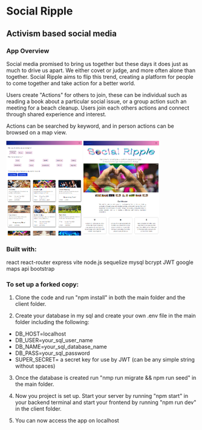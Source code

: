 # Social Ripple

## Activism based social media

### App Overview

Social media promised to bring us together but these days it does just as much to drive us apart. We either covet or judge, and more often alone than together. Social Ripple aims to flip this trend, creating a platform for people to come together and take action for a better world.

Users create "Actions" for others to join, these can be individual such as reading a book about a particular social issue, or a group action such an meeting for a beach cleanup. Users join each others actions and connect through shared experience and interest.

Actions can be searched by keyword, and in person actions can be browsed on a map view.

<img src="images/SocialRippleActions.png" alt="Social Ripple Homescreen" width="200" height="250" />
<img src="images/SocialRippleHome.png" alt="Social Ripple Actions Search" width="200" height="250" />

### Built with:

react
react-router
express
vite
node.js
sequelize
mysql
bcrypt
JWT
google maps api
bootstrap

### To set up a forked copy:

1. Clone the code and run "npm install" in both the main folder and the client folder.

2. Create your database in my sql and create your own .env file in the main folder including the following:

- DB_HOST=localhost
- DB_USER=your_sql_user_name
- DB_NAME=your_sql_database_name
- DB_PASS=your_sql_password
- SUPER_SECRET= a secret key for use by JWT (can be any simple string without spaces)

3. Once the database is created run "nmp run migrate && npm run seed" in the main folder.

4. Now you project is set up. Start your server by running "npm start" in your backend terminal and start your frontend by running "npm run dev" in the client folder.

5. You can now access the app on localhost
